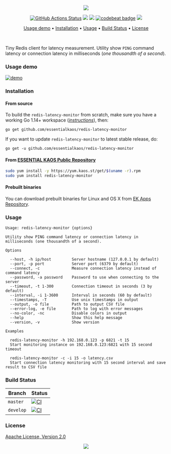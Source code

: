 <p align="center"><a href="#readme"><img src="https://gh.kaos.st/redis-latency-monitor.svg"/></a></p>

<p align="center">
  <a href="https://github.com/essentialkaos/redis-latency-monitor/actions"><img src="https://github.com/essentialkaos/redis-latency-monitor/workflows/CI/badge.svg" alt="GitHub Actions Status" /></a>
  <a href="https://github.com/essentialkaos/redis-latency-monitor/actions?query=workflow%3ACodeQL"><img src="https://github.com/essentialkaos/redis-latency-monitor/workflows/CodeQL/badge.svg" /></a>
  <a href="https://goreportcard.com/report/github.com/essentialkaos/mdtoc"><img src="https://goreportcard.com/badge/github.com/essentialkaos/mdtoc"></a>
  <a href="https://codebeat.co/projects/github-com-essentialkaos-redis-latency-monitor-master"><img alt="codebeat badge" src="https://codebeat.co/badges/40d24053-129b-4407-97bd-adecc66c8903" /></a>
  <a href="#license"><img src="https://gh.kaos.st/apache2.svg"></a>
</p>

<p align="center"><a href="#usage-demo">Usage demo</a> • <a href="#installation">Installation</a> • <a href="#usage">Usage</a> • <a href="#build-status">Build Status</a> • <a href="#license">License</a></p>

<br/>

Tiny Redis client for latency measurement. Utility show `PING` command latency or connection latency in milliseconds (_one thousandth of a second_).

### Usage demo

[![demo](https://gh.kaos.st/redis-latency-monitor-301.gif)](#usage-demo)

### Installation

#### From source

To build the `redis-latency-monitor` from scratch, make sure you have a working Go 1.14+ workspace (_[instructions](https://golang.org/doc/install)_), then:

```
go get github.com/essentialkaos/redis-latency-monitor
```

If you want to update `redis-latency-monitor` to latest stable release, do:

```
go get -u github.com/essentialkaos/redis-latency-monitor
```

#### From [ESSENTIAL KAOS Public Repository](https://yum.kaos.st)

```bash
sudo yum install -y https://yum.kaos.st/get/$(uname -r).rpm
sudo yum install redis-latency-monitor
```

#### Prebuilt binaries

You can download prebuilt binaries for Linux and OS X from [EK Apps Repository](https://apps.kaos.st/redis-latency-monitor/latest).

### Usage

```
Usage: redis-latency-monitor {options}

Utility show PING command latency or connection latency in milliseconds (one thousandth of a second).

Options

  --host, -h ip/host         Server hostname (127.0.0.1 by default)
  --port, -p port            Server port (6379 by default)
  --connect, -c              Measure connection latency instead of command latency
  --password, -a password    Password to use when connecting to the server
  --timeout, -t 1-300        Connection timeout in seconds (3 by default)
  --interval, -i 1-3600      Interval in seconds (60 by default)
  --timestamps, -T           Use unix timestamps in output
  --output, -o file          Path to output CSV file
  --error-log, -e file       Path to log with error messages
  --no-color, -nc            Disable colors in output
  --help                     Show this help message
  --version, -v              Show version

Examples

  redis-latency-monitor -h 192.168.0.123 -p 6821 -t 15
  Start monitoring instance on 192.168.0.123:6821 with 15 second timeout

  redis-latency-monitor -c -i 15 -o latency.csv
  Start connection latency monitoring with 15 second interval and save result to CSV file

```

### Build Status

| Branch | Status |
|--------|--------|
| `master` | [![CI](https://github.com/essentialkaos/redis-latency-monitor/workflows/CI/badge.svg?branch=master)](https://github.com/essentialkaos/redis-latency-monitor/actions) |
| `develop` | [![CI](https://github.com/essentialkaos/redis-latency-monitor/workflows/CI/badge.svg?branch=develop)](https://github.com/essentialkaos/redis-latency-monitor/actions) |

### License

[Apache License, Version 2.0](https://www.apache.org/licenses/LICENSE-2.0)

<p align="center"><a href="https://essentialkaos.com"><img src="https://gh.kaos.st/ekgh.svg"/></a></p>
